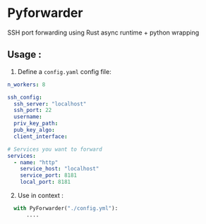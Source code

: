 # Pyforwarder

SSH port forwarding using Rust async runtime + python wrapping

## Usage :

1. Define a `config.yaml` config file:

```yaml
n_workers: 8

ssh_config:
  ssh_server: "localhost"
  ssh_port: 22
  username:
  priv_key_path:
  pub_key_algo:
  client_interface:

# Services you want to forward
services:
  - name: "http"
    service_host: "localhost"
    service_port: 8181
    local_port: 8181
```

2. Use in context :

```python
  with PyForwarder("./config.yml"):
      ....
```
